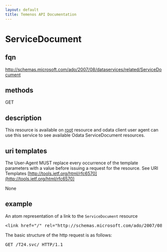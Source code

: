 ```yaml
---
layout: default
title: Temenos API Documentation
---
```


# ServiceDocument

## fqn
http://schemas.microsoft.com/ado/2007/08/dataservices/related/ServiceDocument

## methods
GET

## description
This resource is available on [root](../root) resource and odata client user agent can use this service to see available Odata ServiceDocument resources.

## uri templates
The User-Agent MUST replace every occurrence of the template parameters with a value before issuing a request for the resource.  See URI Templates [http://tools.ietf.org/html/rfc6570](http://tools.ietf.org/html/rfc6570)

None

## example
An atom representation of a link to the `ServiceDocument` resource
<pre>
&lt;link href="/" rel="http://schemas.microsoft.com/ado/2007/08/dataservices/related/ServiceDocument" type="application/atom+xml;type=entry" title="ServiceDocument"&gt;&lt;/link&gt;
</pre>

The basic structure of the http request is as follows:
<pre>
GET /T24.svc/ HTTP/1.1
</pre> 